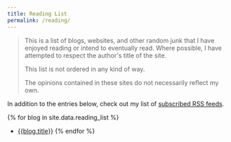 ```yaml
---
title: Reading List
permalink: /reading/
---
```


> This is a list of blogs, websites, and other random junk that I have enjoyed
> reading or intend to eventually read. Where possible, I have attempted to
> respect the author's title of the site.
>
> This list is not ordered in any kind of way.
>
> The opinions contained in these sites do not necessarily reflect my own.

In addition to the entries below, check out my list of [subscribed RSS
feeds][feeds].

{% for blog in site.data.reading_list %}
- [{{blog.title}}]({{blog.url}})
{% endfor %}

[feeds]: https://github.com/benknoble/Dotfiles/blob/master/links/newsboat/urls

